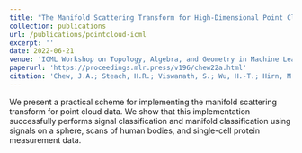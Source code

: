 ```yaml
---
title: "The Manifold Scattering Transform for High-Dimensional Point Cloud Data"
collection: publications
url: /publications/pointcloud-icml
excerpt: ''
date: 2022-06-21
venue: 'ICML Workshop on Topology, Algebra, and Geometry in Machine Learning'
paperurl: 'https://proceedings.mlr.press/v196/chew22a.html'
citation: 'Chew, J.A.; Steach, H.R.; Viswanath, S.; Wu, H.-T.; Hirn, M.; Needell, D.; Vesely, Matthew D.; Krishnaswamy, S.; Perlmutter, M. The Manifold Scattering Transform for High-Dimensional Point Cloud Data. In _Topological, Algebraic and Geometric Learning Workshops 2022_, volume 196, pages 67-78. PMLR, 2022.'
---
```

We present a practical scheme for implementing the manifold scattering transform for point cloud data. We show that this implementation successfully performs signal classification and manifold classification using signals on a sphere, scans of human bodies, and single-cell protein measurement data.

<!-- [See paper here](https://analyticalsciencejournals.onlinelibrary.wiley.com/doi/full/10.1002/cem.3119) -->

<!-- Citation: Kazmierczak, N.P.; Chew, J.A.; Michmerhuizen, A.R.; Kim, S.E.; Drees, Z.D.; Rylaarsdam, A.; Thong, T.; Van Laar, L.; Vander Griend, D.A. Sensitivity Limits for Determining 1:1 Binding Constants from Spectrophotometric Titrations via Global Analysis. Journal of Chemometrics, 2019, 33:e3119. -->
